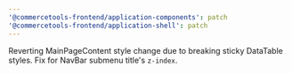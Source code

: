 ```yaml
---
'@commercetools-frontend/application-components': patch
'@commercetools-frontend/application-shell': patch
---
```


Reverting MainPageContent style change due to breaking sticky DataTable styles.
Fix for NavBar submenu title's `z-index`.

